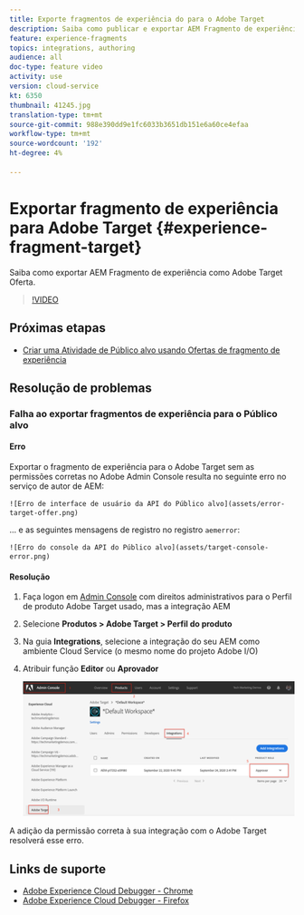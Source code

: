 ```yaml
---
title: Exporte fragmentos de experiência do para o Adobe Target
description: Saiba como publicar e exportar AEM Fragmento de experiência como Ofertas Adobe Target.
feature: experience-fragments
topics: integrations, authoring
audience: all
doc-type: feature video
activity: use
version: cloud-service
kt: 6350
thumbnail: 41245.jpg
translation-type: tm+mt
source-git-commit: 988e390dd9e1fc6033b3651db151e6a60ce4efaa
workflow-type: tm+mt
source-wordcount: '192'
ht-degree: 4%

---
```



# Exportar fragmento de experiência para Adobe Target {#experience-fragment-target}

Saiba como exportar AEM Fragmento de experiência como Adobe Target Oferta.

>[!VIDEO](https://video.tv.adobe.com/v/41245?quality=12&learn=on)

## Próximas etapas

+ [Criar uma Atividade de Público alvo usando Ofertas de fragmento de experiência](./create-target-activity.md)

## Resolução de problemas

### Falha ao exportar fragmentos de experiência para o Público alvo

#### Erro

Exportar o fragmento de experiência para o Adobe Target sem as permissões corretas no Adobe Admin Console resulta no seguinte erro no serviço de autor de AEM:

    ![Erro de interface de usuário da API do Público alvo](assets/error-target-offer.png)

... e as seguintes mensagens de registro no registro `aemerror`:

    ![Erro do console da API do Público alvo](assets/target-console-error.png)

#### Resolução

1. Faça logon em [Admin Console](https://adminconsole.adobe.com/) com direitos administrativos para o Perfil de produto Adobe Target usado, mas a integração AEM
2. Selecione __Produtos > Adobe Target > Perfil do produto__
3. Na guia __Integrations__, selecione a integração do seu AEM como ambiente Cloud Service (o mesmo nome do projeto Adobe I/O)
4. Atribuir função __Editor__ ou __Aprovador__

   ![Erro de API de público alvo](assets/target-permissions.png)

A adição da permissão correta à sua integração com o Adobe Target resolverá esse erro.

## Links de suporte

+ [Adobe Experience Cloud Debugger - Chrome](https://chrome.google.com/webstore/detail/adobe-experience-cloud-de/ocdmogmohccmeicdhlhhgepeaijenapj)
+ [Adobe Experience Cloud Debugger - Firefox](https://addons.mozilla.org/en-US/firefox/addon/adobe-experience-platform-dbg/)